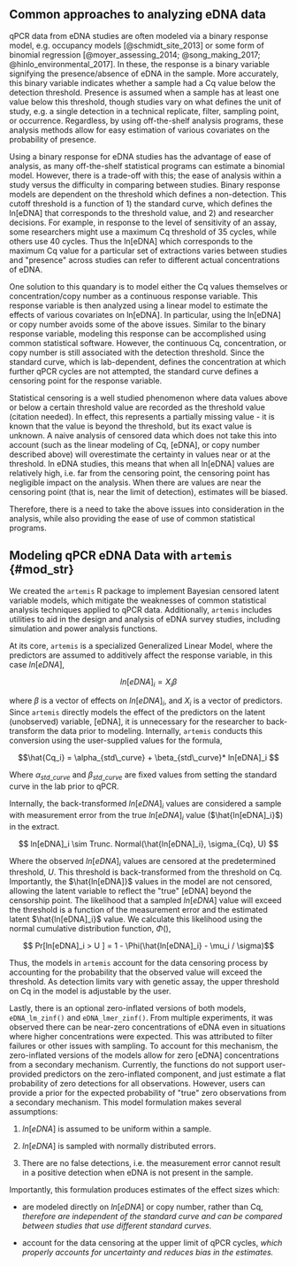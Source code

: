 ## Common approaches to analyzing eDNA data 

<!-- @Von - please insert these citations into the bib file and replace refs here -->

qPCR data from eDNA studies are often modeled via a binary response
model, e.g. occupancy models [@schmidt_site_2013] or some form of
binomial regression [@moyer_assessing_2014; @song_making_2017;
@hinlo_environmental_2017]. In these, the response is a binary
variable signifying the presence/absence of eDNA in the sample. More
accurately, this binary variable indicates whether a sample had a Cq
value below the detection threshold. Presence is assumed when a sample
has at least one value below this threshold, though studies vary on
what defines the unit of study, e.g. a single detection in a technical
replicate, filter, sampling point, or occurrence. Regardless, by using
off-the-shelf analysis programs, these analysis methods allow for easy
estimation of various covariates on the probability of presence.

Using a binary response for eDNA studies has the advantage of ease of
analysis, as many off-the-shelf statistical programs can estimate a
binomial model. However, there is a trade-off with this; the ease of
analysis within a study versus the difficulty in comparing between
studies. Binary response models are dependent on the threshold which
defines a non-detection. This cutoff threshold is a function of 1) the
standard curve, which defines the ln[eDNA] that corresponds to the
threshold value, and 2) and researcher decisions. For example, in
response to the level of sensitivity of an assay, some researchers
might use a maximum Cq threshold of 35 cycles, while others use 40
cycles. Thus the ln[eDNA] which corresponds to the maximum Cq value for
a particular set of extractions varies between studies and "presence"
across studies can refer to different actual concentrations of eDNA.

One solution to this quandary is to model either the Cq values
themselves or concentration/copy number as a continuous response variable.
This response variable is then analyzed using a linear model to
estimate the effects of various covariates on ln[eDNA].  In particular,
using the ln[eDNA] or copy number avoids some of the above issues. Similar to the
binary response variable, modeling this response can be accomplished
using common statistical software. However, the continuous Cq,
concentration, or copy number is still associated with the detection
threshold. Since the standard curve, which is lab-dependent, defines
the concentration at which further qPCR cycles are not attempted, the
standard curve defines a censoring point for the response variable.

Statistical censoring is a well studied phenomenon where data values
above or below a certain threshold value are recorded as the threshold
value (citation needed). In effect, this represents a partially
missing value - it is known that the value is beyond the threshold,
but its exact value is unknown. A naive analysis of censored data
which does not take this into account (such as the linear modeling of
Cq, [eDNA], or copy number described above) will overestimate
the certainty in values near or at the threshold. In eDNA studies, this
means that when all ln[eDNA] values are relatively high, i.e. far from
the censoring point, the censoring point has negligible impact on the
analysis. When there are values are near the censoring point (that is, near the limit of detection),
estimates will be biased.

Therefore, there is a need to take the above issues into consideration
in the analysis, while also providing the ease of use of common
statistical programs.

## Modeling qPCR eDNA Data with `artemis` {#mod_str}

We created the `artemis` R package to implement 
Bayesian censored latent variable
models, which mitigate the weaknesses of common statistical analysis techniques applied to qPCR data. Additionally, `artemis` includes utilities to aid in the
design and analysis of eDNA survey studies, including simulation and
power analysis functions.

 <!-- probably cut this
 
  3. The potential sources of measurement error in the extraction and 
     qPCR processes are difficult to separate and quantify. For
     example, Cq values produced by qPCR become more variable at the
     threshold of detection, i.e. as the number of eDNA molecules
     available for amplification approaches zero.  This source of
     variability in the response is different from that produced by
     error introduced in the pipetting process, but they have the same
     effect on Cq (namely, increasing variability).
-->

At its core, `artemis` is a specialized Generalized Linear
Model, where the predictors are assumed to additively affect the
response variable, in this case $ln[eDNA]$, 

$$ ln[eDNA]_{i} = X_{i} \beta $$ 

where $\beta$ is a vector of effects on $ln[eDNA]_{i}$, and $X_{i}$
is a vector of predictors.  Since `artemis` directly models the
effect of the predictors on the latent (unobserved) variable, [eDNA],
it is unnecessary for the researcher to back-transform the data prior
to modeling. Internally, `artemis` conducts this conversion using the
user-supplied values for the formula,

$$\hat{Cq_i} = \alpha_{std\_curve} + \beta_{std\_curve}* ln[eDNA]_i  $$

Where $\alpha_{std\_curve}$ and $\beta_{std\_curve}$ are fixed values
from setting the standard curve in the lab prior to qPCR.  

Internally, the back-transformed $ln[eDNA]_i$ values are considered a
sample with measurement error from the true $ln[eDNA]_i$ value
($\hat{ln[eDNA]_i}$) in the extract. 

$$ ln[eDNA]_i \sim Trunc. Normal(\hat{ln[eDNA]_i}, \sigma_{Cq}, U) $$

Where the observed $ln[eDNA]_i$ values are censored at the
predetermined threshold, $U$. This threshold is back-transformed from
the threshold on Cq. Importantly, the $\hat{ln[eDNA]}$ values in
the model are not censored, allowing the latent variable to reflect the "true"
[eDNA] beyond the censorship point. The likelihood that a sampled $ln[eDNA]$
value will exceed the threshold is a function of the measurement error
and the estimated latent $\hat{ln[eDNA]_i}$ value. We calculate this
likelihood using the normal
cumulative distribution function, $\Phi()$,

$$ Pr[ln[eDNA]_i > U ] = 1 - \Phi(\hat{ln[eDNA]_i} - \mu_i / \sigma)$$

Thus, the models in `artemis` account for the data censoring process by
accounting for the probability that the observed value will exceed the
threshold. As detection limits vary with genetic assay, the upper
threshold on Cq in the model is adjustable by the user.

Lastly, there is an optional zero-inflated versions of both models,
`eDNA_lm_zinf()` and `eDNA_lmer_zinf()`. From multiple experiments, it
was observed there can be near-zero concentrations of eDNA even in
situations where higher concentrations were expected. This was
attributed to filter failures or other issues with sampling. To
account for this mechanism, the zero-inflated versions of the models
allow for zero [eDNA] concentrations from a secondary
mechanism. Currently, the functions do not support user-provided
predictors on the zero-inflated component, and just estimate a flat
probability of zero detections for all observations. However, users
can provide a prior for the expected probability of "true" zero
observations from a secondary mechanism.
This model formulation makes several assumptions:
 
  1. $ln[eDNA]$ is assumed to be uniform within a sample.
  
  2. $ln[eDNA]$ is sampled with normally distributed errors.
  	
  3. There are no false detections, i.e. the measurement error cannot
    result in a positive detection when eDNA is not present in the
    sample. 

Importantly, this formulation produces estimates of the effect sizes
which:

  - are modeled directly on $ln[eDNA]$ or copy number, rather than Cq, *therefore are independent of the standard curve and can be compared between studies that use different standard curves*. <!-- @Scott or @Matt:
  can we compare between studies that use different assays though?
  -->
  
  - account for the data censoring at the upper limit of qPCR
    cycles, *which properly accounts for uncertainty and reduces bias in the estimates.*
	
<!--
  - directly model the measurement error on qPCR extraction, *allowing
    quantification of the amount of uncertainty attributable to
    uncertainty in the effect sizes vs. lab procedure.*

In `artemis`, the model is specified using an R model formula, similar
to the `lm()` or `lmer()` functions. This model formula is used to
construct the model on $log[eDNA]$. The functions in `artemis`
generalize to any eDNA survey data containing Cq values associated
with a standard curve for the target species.

-->

